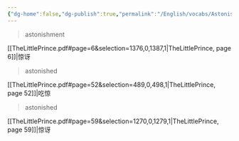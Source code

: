 ```yaml
---
{"dg-home":false,"dg-publish":true,"permalink":"/English/vocabs/Astonish/","dgPassFrontmatter":true}
---
```



> astonishment

[[TheLittlePrince.pdf#page=6&selection=1376,0,1387,1|TheLittlePrince, page 6]]|惊讶

> astonished

[[TheLittlePrince.pdf#page=52&selection=489,0,498,1|TheLittlePrince, page 52]]|吃惊

> astonished

[[TheLittlePrince.pdf#page=59&selection=1270,0,1279,1|TheLittlePrince, page 59]]|惊讶




